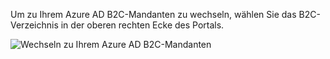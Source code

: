 Um zu Ihrem Azure AD B2C-Mandanten zu wechseln, wählen Sie das B2C-Verzeichnis in der oberen rechten Ecke des Portals.

![Wechseln zu Ihrem Azure AD B2C-Mandanten](./media/active-directory-b2c-switch-b2c-tenant/switch-to-b2c-tenant.png)